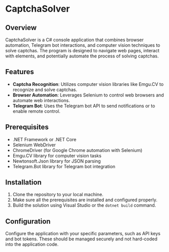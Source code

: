 # CaptchaSolver

## Overview
CaptchaSolver is a C# console application that combines browser automation, Telegram bot interactions, and computer vision techniques to solve captchas. The program is designed to navigate web pages, interact with elements, and potentially automate the process of solving captchas.

## Features
- **Captcha Recognition**: Utilizes computer vision libraries like Emgu.CV to recognize and solve captchas.
- **Browser Automation**: Leverages Selenium to control web browsers and automate web interactions.
- **Telegram Bot**: Uses the Telegram bot API to send notifications or to enable remote control.

## Prerequisites
- .NET Framework or .NET Core
- Selenium WebDriver
- ChromeDriver (for Google Chrome automation with Selenium)
- Emgu.CV library for computer vision tasks
- Newtonsoft.Json library for JSON parsing
- Telegram.Bot library for Telegram bot integration

## Installation
1. Clone the repository to your local machine.
2. Make sure all the prerequisites are installed and configured properly.
3. Build the solution using Visual Studio or the `dotnet build` command.

## Configuration
Configure the application with your specific parameters, such as API keys and bot tokens. These should be managed securely and not hard-coded into the application code.
